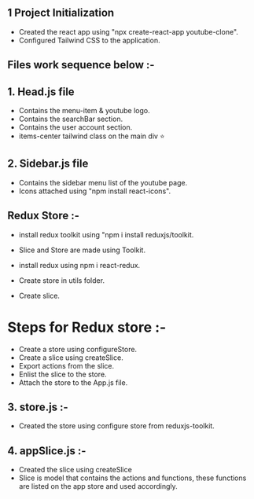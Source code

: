 ## 1 Project Initialization

- Created the react app using "npx create-react-app youtube-clone".
- Configured Tailwind CSS to the application.

## Files work sequence below :-

## 1. Head.js file

- Contains the menu-item & youtube logo.
- Contains the searchBar section.
- Contains the user account section.
- items-center tailwind class on the main div ⭐

## 2. Sidebar.js file

- Contains the sidebar menu list of the youtube page.
- Icons attached using "npm install react-icons".

## Redux Store :-

- install redux toolkit using "npm i install reduxjs/toolkit.
- Slice and Store are made using Toolkit.

- install redux using npm i react-redux.
- Create store in utils folder.
- Create slice.

# Steps for Redux store :-

- Create a store using configureStore.
- Create a slice using createSlice.
- Export actions from the slice.
- Enlist the slice to the store.
- Attach the store to the App.js file.

## 3. store.js :-

- Created the store using configure store from reduxjs-toolkit.

## 4. appSlice.js :-

- Created the slice using createSlice
- Slice is model that contains the actions and functions, these functions are listed on the app store and used accordingly.
